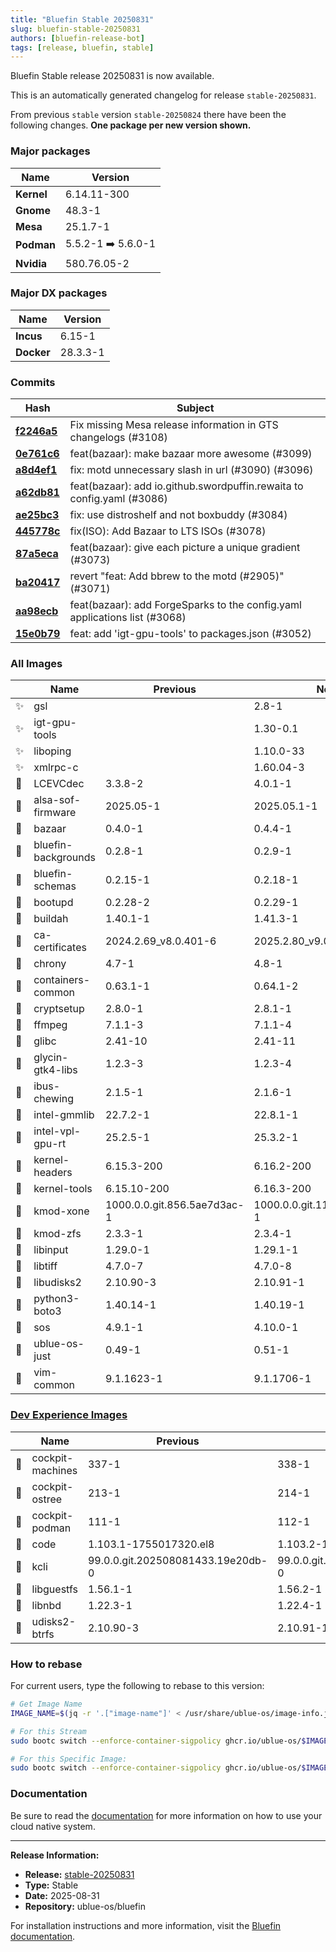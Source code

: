 ```yaml
---
title: "Bluefin Stable 20250831"
slug: bluefin-stable-20250831
authors: [bluefin-release-bot]
tags: [release, bluefin, stable]
---
```


Bluefin Stable release 20250831 is now available.

<!--truncate-->

This is an automatically generated changelog for release `stable-20250831`.

From previous `stable` version `stable-20250824` there have been the following changes. **One package per new version shown.**

### Major packages
| Name | Version |
| --- | --- |
| **Kernel** | 6.14.11-300 |
| **Gnome** | 48.3-1 |
| **Mesa** | 25.1.7-1 |
| **Podman** | 5.5.2-1 ➡️ 5.6.0-1 |
| **Nvidia** | 580.76.05-2 |

### Major DX packages
| Name | Version |
| --- | --- |
| **Incus** | 6.15-1 |
| **Docker** | 28.3.3-1 |

### Commits
| Hash | Subject |
| --- | --- |
| **[f2246a5](https://github.com/ublue-os/bluefin/commit/f2246a5d6a9d68cc4428354917a2743b8e8e55a9)** | Fix missing Mesa release information in GTS changelogs (#3108) |
| **[0e761c6](https://github.com/ublue-os/bluefin/commit/0e761c666dccd4ff9bff8ab17a12bfcb20f1a153)** | feat(bazaar): make bazaar more awesome (#3099) |
| **[a8d4ef1](https://github.com/ublue-os/bluefin/commit/a8d4ef1f3ff9619e0c35affbaf618706d4ca4e84)** | fix: motd unnecessary slash in url (#3090) (#3096) |
| **[a62db81](https://github.com/ublue-os/bluefin/commit/a62db81846180af226ddda02baf18e87113f3022)** | feat(bazaar): add io.github.swordpuffin.rewaita to config.yaml (#3086) |
| **[ae25bc3](https://github.com/ublue-os/bluefin/commit/ae25bc3d90f1ca2ecf412a6c1cd19ec2be8beb7a)** | fix: use distroshelf and not boxbuddy (#3084) |
| **[445778c](https://github.com/ublue-os/bluefin/commit/445778c60851d858cf9e9d53686f2e65df29ee40)** | fix(ISO): Add Bazaar to LTS ISOs (#3078) |
| **[87a5eca](https://github.com/ublue-os/bluefin/commit/87a5ecaf7a173aa1619db852d001e691f9ca41ab)** | feat(bazaar): give each picture a unique gradient (#3073) |
| **[ba20417](https://github.com/ublue-os/bluefin/commit/ba204179603c880676f193ef71219e411871d800)** | revert "feat: Add bbrew to the motd (#2905)" (#3071) |
| **[aa98ecb](https://github.com/ublue-os/bluefin/commit/aa98ecb7d986e3ce9c3d1d15c78bfc363eda20f5)** | feat(bazaar): add ForgeSparks to the config.yaml applications list (#3068) |
| **[15e0b79](https://github.com/ublue-os/bluefin/commit/15e0b7949802eaa5acaa838e8f821e0d5b9cd834)** | feat: add 'igt-gpu-tools' to packages.json (#3052) |

### All Images
| | Name | Previous | New |
| --- | --- | --- | --- |
| ✨ | gsl | | 2.8-1 |
| ✨ | igt-gpu-tools | | 1.30-0.1 |
| ✨ | liboping | | 1.10.0-33 |
| ✨ | xmlrpc-c | | 1.60.04-3 |
| 🔄 | LCEVCdec | 3.3.8-2 | 4.0.1-1 |
| 🔄 | alsa-sof-firmware | 2025.05-1 | 2025.05.1-1 |
| 🔄 | bazaar | 0.4.0-1 | 0.4.4-1 |
| 🔄 | bluefin-backgrounds | 0.2.8-1 | 0.2.9-1 |
| 🔄 | bluefin-schemas | 0.2.15-1 | 0.2.18-1 |
| 🔄 | bootupd | 0.2.28-2 | 0.2.29-1 |
| 🔄 | buildah | 1.40.1-1 | 1.41.3-1 |
| 🔄 | ca-certificates | 2024.2.69_v8.0.401-6 | 2025.2.80_v9.0.304-1.0 |
| 🔄 | chrony | 4.7-1 | 4.8-1 |
| 🔄 | containers-common | 0.63.1-1 | 0.64.1-2 |
| 🔄 | cryptsetup | 2.8.0-1 | 2.8.1-1 |
| 🔄 | ffmpeg | 7.1.1-3 | 7.1.1-4 |
| 🔄 | glibc | 2.41-10 | 2.41-11 |
| 🔄 | glycin-gtk4-libs | 1.2.3-3 | 1.2.3-4 |
| 🔄 | ibus-chewing | 2.1.5-1 | 2.1.6-1 |
| 🔄 | intel-gmmlib | 22.7.2-1 | 22.8.1-1 |
| 🔄 | intel-vpl-gpu-rt | 25.2.5-1 | 25.3.2-1 |
| 🔄 | kernel-headers | 6.15.3-200 | 6.16.2-200 |
| 🔄 | kernel-tools | 6.15.10-200 | 6.16.3-200 |
| 🔄 | kmod-xone | 1000.0.0.git.856.5ae7d3ac-1 | 1000.0.0.git.1114.82438c9a-1 |
| 🔄 | kmod-zfs | 2.3.3-1 | 2.3.4-1 |
| 🔄 | libinput | 1.29.0-1 | 1.29.1-1 |
| 🔄 | libtiff | 4.7.0-7 | 4.7.0-8 |
| 🔄 | libudisks2 | 2.10.90-3 | 2.10.91-1 |
| 🔄 | python3-boto3 | 1.40.14-1 | 1.40.19-1 |
| 🔄 | sos | 4.9.1-1 | 4.10.0-1 |
| 🔄 | ublue-os-just | 0.49-1 | 0.51-1 |
| 🔄 | vim-common | 9.1.1623-1 | 9.1.1706-1 |

### [Dev Experience Images](https://docs.projectbluefin.io/bluefin-dx)
| | Name | Previous | New |
| --- | --- | --- | --- |
| 🔄 | cockpit-machines | 337-1 | 338-1 |
| 🔄 | cockpit-ostree | 213-1 | 214-1 |
| 🔄 | cockpit-podman | 111-1 | 112-1 |
| 🔄 | code | 1.103.1-1755017320.el8 | 1.103.2-1755709837.el8 |
| 🔄 | kcli | 99.0.0.git.202508081433.19e20db-0 | 99.0.0.git.202508271406.eb6b495-0 |
| 🔄 | libguestfs | 1.56.1-1 | 1.56.2-1 |
| 🔄 | libnbd | 1.22.3-1 | 1.22.4-1 |
| 🔄 | udisks2-btrfs | 2.10.90-3 | 2.10.91-1 |



### How to rebase
For current users, type the following to rebase to this version:
```bash
# Get Image Name
IMAGE_NAME=$(jq -r '.["image-name"]' < /usr/share/ublue-os/image-info.json)

# For this Stream
sudo bootc switch --enforce-container-sigpolicy ghcr.io/ublue-os/$IMAGE_NAME:stable

# For this Specific Image:
sudo bootc switch --enforce-container-sigpolicy ghcr.io/ublue-os/$IMAGE_NAME:stable-20250831
```

### Documentation
Be sure to read the [documentation](https://docs.projectbluefin.io/) for more information
on how to use your cloud native system.

---

**Release Information:**
- **Release:** [stable-20250831](https://github.com/ublue-os/bluefin/releases/tag/stable-20250831)
- **Type:** Stable
- **Date:** 2025-08-31
- **Repository:** ublue-os/bluefin

For installation instructions and more information, visit the [Bluefin documentation](https://docs.projectbluefin.io/).
